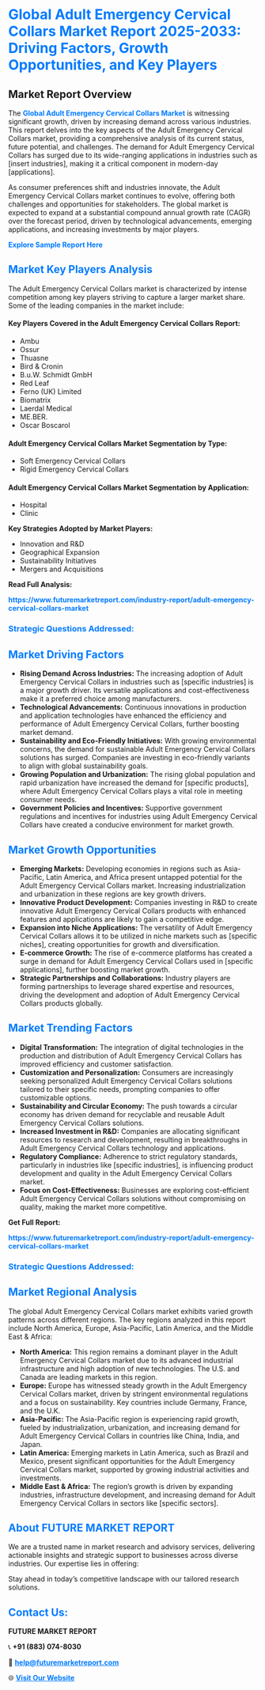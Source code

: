 <h1 style="color: #007BFF;">Global Adult Emergency Cervical Collars Market Report 2025-2033: Driving Factors, Growth Opportunities, and Key Players</h1>

<section id="overview">
<h2>Market Report Overview</h2>
<p>The <a href="https://www.futuremarketreport.com/industry-report/adult-emergency-cervical-collars-market" style="color: #007BFF; text-decoration: none;"><strong>Global Adult Emergency Cervical Collars Market</strong></a> is witnessing significant growth, driven by increasing demand across various industries. This report delves into the key aspects of the Adult Emergency Cervical Collars market, providing a comprehensive analysis of its current status, future potential, and challenges. The demand for Adult Emergency Cervical Collars has surged due to its wide-ranging applications in industries such as [insert industries], making it a critical component in modern-day [applications].</p>
<p>As consumer preferences shift and industries innovate, the Adult Emergency Cervical Collars market continues to evolve, offering both challenges and opportunities for stakeholders. The global market is expected to expand at a substantial compound annual growth rate (CAGR) over the forecast period, driven by technological advancements, emerging applications, and increasing investments by major players.</p>
</section>

<section id="overview">
<p><a href="https://www.futuremarketreport.com/request-sample/reportId=42471" style="color: #007BFF; text-decoration: none;"><strong>Explore Sample Report Here</strong></a></p>
</section>

<section id="key-players">
<h2 style="color: #007BFF;">Market Key Players Analysis</h2>
<p>The Adult Emergency Cervical Collars market is characterized by intense competition among key players striving to capture a larger market share. Some of the leading companies in the market include:</p>
<h4>Key Players Covered in the Adult Emergency Cervical Collars Report:</h4>
<ul><li>Ambu</li><li>Ossur</li><li>Thuasne</li><li>Bird &amp; Cronin</li><li>B.u.W. Schmidt GmbH</li><li>Red Leaf</li><li>Ferno (UK) Limited</li><li>Biomatrix</li><li>Laerdal Medical</li><li>ME.BER.</li><li>Oscar Boscarol</li></ul>
<h4>Adult Emergency Cervical Collars Market Segmentation by Type:</h4>
<ul><li>Soft Emergency Cervical Collars</li><li>Rigid Emergency Cervical Collars</li></ul>

<h4>Adult Emergency Cervical Collars Market Segmentation by Application:</h4>
<ul><li>Hospital</li><li>Clinic</li></ul>
<p><strong>Key Strategies Adopted by Market Players:</strong></p>
<ul>
<li>Innovation and R&D</li>
<li>Geographical Expansion</li>
<li>Sustainability Initiatives</li>
<li>Mergers and Acquisitions</li>
</ul>
</section>

<section>
<p><strong>Read Full Analysis: </strong></p><a href="https://www.futuremarketreport.com/industry-report/adult-emergency-cervical-collars-market" style="color: #007BFF; text-decoration: none;"><strong>https://www.futuremarketreport.com/industry-report/adult-emergency-cervical-collars-market</strong></a>
<h3 style="color: #007BFF;">Strategic Questions Addressed:</h3>
</section>

<section id="driving-factors">
<h2 style="color: #007BFF;">Market Driving Factors</h2>
<ul>
<li><strong>Rising Demand Across Industries:</strong> The increasing adoption of Adult Emergency Cervical Collars in industries such as [specific industries] is a major growth driver. Its versatile applications and cost-effectiveness make it a preferred choice among manufacturers.</li>
<li><strong>Technological Advancements:</strong> Continuous innovations in production and application technologies have enhanced the efficiency and performance of Adult Emergency Cervical Collars, further boosting market demand.</li>
<li><strong>Sustainability and Eco-Friendly Initiatives:</strong> With growing environmental concerns, the demand for sustainable Adult Emergency Cervical Collars solutions has surged. Companies are investing in eco-friendly variants to align with global sustainability goals.</li>
<li><strong>Growing Population and Urbanization:</strong> The rising global population and rapid urbanization have increased the demand for [specific products], where Adult Emergency Cervical Collars plays a vital role in meeting consumer needs.</li>
<li><strong>Government Policies and Incentives:</strong> Supportive government regulations and incentives for industries using Adult Emergency Cervical Collars have created a conducive environment for market growth.</li>
</ul>
</section>

<section id="growth-opportunities">
<h2 style="color: #007BFF;">Market Growth Opportunities</h2>
<ul>
<li><strong>Emerging Markets:</strong> Developing economies in regions such as Asia-Pacific, Latin America, and Africa present untapped potential for the Adult Emergency Cervical Collars market. Increasing industrialization and urbanization in these regions are key growth drivers.</li>
<li><strong>Innovative Product Development:</strong> Companies investing in R&D to create innovative Adult Emergency Cervical Collars products with enhanced features and applications are likely to gain a competitive edge.</li>
<li><strong>Expansion into Niche Applications:</strong> The versatility of Adult Emergency Cervical Collars allows it to be utilized in niche markets such as [specific niches], creating opportunities for growth and diversification.</li>
<li><strong>E-commerce Growth:</strong> The rise of e-commerce platforms has created a surge in demand for Adult Emergency Cervical Collars used in [specific applications], further boosting market growth.</li>
<li><strong>Strategic Partnerships and Collaborations:</strong> Industry players are forming partnerships to leverage shared expertise and resources, driving the development and adoption of Adult Emergency Cervical Collars products globally.</li>
</ul>
</section>

<section id="trending-factors">
<h2 style="color: #007BFF;">Market Trending Factors</h2>
<ul>
<li><strong>Digital Transformation:</strong> The integration of digital technologies in the production and distribution of Adult Emergency Cervical Collars has improved efficiency and customer satisfaction.</li>
<li><strong>Customization and Personalization:</strong> Consumers are increasingly seeking personalized Adult Emergency Cervical Collars solutions tailored to their specific needs, prompting companies to offer customizable options.</li>
<li><strong>Sustainability and Circular Economy:</strong> The push towards a circular economy has driven demand for recyclable and reusable Adult Emergency Cervical Collars solutions.</li>
<li><strong>Increased Investment in R&D:</strong> Companies are allocating significant resources to research and development, resulting in breakthroughs in Adult Emergency Cervical Collars technology and applications.</li>
<li><strong>Regulatory Compliance:</strong> Adherence to strict regulatory standards, particularly in industries like [specific industries], is influencing product development and quality in the Adult Emergency Cervical Collars market.</li>
<li><strong>Focus on Cost-Effectiveness:</strong> Businesses are exploring cost-efficient Adult Emergency Cervical Collars solutions without compromising on quality, making the market more competitive.</li>
</ul>
</section>

<section>
<p><strong>Get Full Report: </strong></p><a href="https://www.futuremarketreport.com/industry-report/adult-emergency-cervical-collars-market" style="color: #007BFF; text-decoration: none;"><strong>https://www.futuremarketreport.com/industry-report/adult-emergency-cervical-collars-market</strong></a>
<h3 style="color: #007BFF;">Strategic Questions Addressed:</h3>
</section>


<section id="regional-analysis">
<h2 style="color: #007BFF;">Market Regional Analysis</h2>
<p>The global Adult Emergency Cervical Collars market exhibits varied growth patterns across different regions. The key regions analyzed in this report include North America, Europe, Asia-Pacific, Latin America, and the Middle East & Africa:</p>
<ul>
<li><strong>North America:</strong> This region remains a dominant player in the Adult Emergency Cervical Collars market due to its advanced industrial infrastructure and high adoption of new technologies. The U.S. and Canada are leading markets in this region.</li>
<li><strong>Europe:</strong> Europe has witnessed steady growth in the Adult Emergency Cervical Collars market, driven by stringent environmental regulations and a focus on sustainability. Key countries include Germany, France, and the U.K.</li>
<li><strong>Asia-Pacific:</strong> The Asia-Pacific region is experiencing rapid growth, fueled by industrialization, urbanization, and increasing demand for Adult Emergency Cervical Collars in countries like China, India, and Japan.</li>
<li><strong>Latin America:</strong> Emerging markets in Latin America, such as Brazil and Mexico, present significant opportunities for the Adult Emergency Cervical Collars market, supported by growing industrial activities and investments.</li>
<li><strong>Middle East & Africa:</strong> The region’s growth is driven by expanding industries, infrastructure development, and increasing demand for Adult Emergency Cervical Collars in sectors like [specific sectors].</li>
</ul>
</section>

<footer>
<h2 style="color: #007BFF;">About FUTURE MARKET REPORT</h2>
<p>We are a trusted name in market research and advisory services, delivering actionable insights and strategic support to businesses across diverse industries. Our expertise lies in offering:</p>

<p>Stay ahead in today’s competitive landscape with our tailored research solutions.</p>

<h2 style="color: #007BFF;">Contact Us:</h2>
<p><strong>FUTURE MARKET REPORT</strong></p>
<p>📞 <strong>+91 (883) 074-8030</strong></p>
<p>📧 <strong><a href="mailto:help@futuremarketreport.com" style="color: #007BFF;">help@futuremarketreport.com</a></strong></p>
<p>🌐 <strong><a href="https://www.futuremarketreport.com/" style="color: #007BFF;">Visit Our Website</a></strong></p>
</footer>